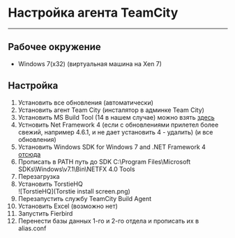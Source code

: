 # Настройка агента TeamCity #
---


## Рабочее окружение ##

* Windows 7(x32) (виртуальная машина на Xen 7)

## Настройка ##

1. Установить все обновления (автоматически)
2. Установить агент Team City (инсталятор в админке Team City)
3. Установить MS Build Tool (14 в нашем случае) можно взять [здесь](https://www.microsoft.com/en-us/download/details.aspx?id=48159)
4. Устновить Net Framework 4 (если с обновлениями прилетел более свежий, например 4.6.1, и не дает установить 4 - удалить) (и все обновления)
5. Установить  Windows SDK for Windows 7 and .NET Framework 4 [отсюда](https://www.microsoft.com/en-us/download/confirmation.aspx?id=8442)
6. Прописать в PATH путь до SDK C:\Program Files\Microsoft SDKs\Windows\v7.1\Bin\NETFX 4.0 Tools 
7. Перезагрузка
8. Установить TorstieHQ   
![TorstieHQ](Torstie install screen.png)
9. Перезапустить службу TeamCity Build Agent
10. Установить Excel (возможно нет)
11. Запустить Fierbird
12. Перенести базы данных 1-го и 2-го отдела и прописать их в alias.conf 